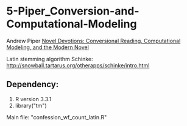 # 5-Piper_Conversion-and-Computational-Modeling

Andrew Piper [Novel Devotions: Conversional Reading, Computational Modeling,
and the Modern Novel](http://piperlab.mcgill.ca/pdfs/Piper_NovelConversions.pdf)

Latin stemming algorithm Schinke: http://snowball.tartarus.org/otherapps/schinke/intro.html

## Dependency:

1.  R version 3.3.1
2.  library("tm")

Main file: "confession_wf_count_latin.R"
